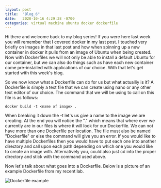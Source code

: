 ```yaml
---
layout: post
title:  "Blog_6"
date:   2020-10-16 4:29:38 -0700
categories: virtual machine ubuntu docker dockerfile
---
```

Hi there and welcome back to my blog series! If you were here last week you will remember that I covered
docker in my last post. I touched very briefly on images in that last post and how when spinning up a new
container in docker it pulls from an image of Ubuntu when being created. Now with Dockerfiles we will not
only be able to install a default Ubuntu for our container, but we can also do things such as have each
new container come pre-installed with applications of our choice. With that let's get started with this
week's blog.

So we now know what a Dockerfile can do for us but what actualliy is it? A Dockerfile is simply a text
file that we can create using nano or any other text editor of our choice. The command that we will be
using to call on this file is as follows:
```
docker build -t <name of image> .
```
When breaking it down the -t let's us give a name to the image we are creating. At the end you will notice
the "." which means that where ever we currently are in our files is where it will look for our
Dockerfile. We can not have more than one Dockerfile per location. The file must also be named
"Dockerfile" or else the command will give you an error. If you would like to have multiple Dockerfiles
then you would have to put each one into another directory and call upon each path depending on which one
you would like to create an image with. Alternatively you, could also just cd into the proper directory
and stick with the command used above.

Now let's talk about what goes into a Dockerfile. Below is a picture of an example Dockerfile from my
recent lab.

![Dockerfile example](https://i.imgur.com/ZIsKh5V.png)
